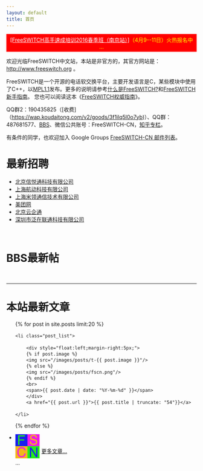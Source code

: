 ```yaml
---
layout: default
title: 首页
---
```


<!--
<div style="background-color:blue;color:yellow;padding:5px;text-align:center;margin-top:10px"><a style="color:white;text-decoration:none" href="/2013/07/02/freeswitch-cn-zhong-wen-she-qu-2013-di-er-jie-kai-fa-zhe-sha-long-yuan-man-cheng-gong.html">FreeSWITCH-CN 2013 开发者沙龙圆满成功</a>
 | <a style="color:white;text-decoration:none" href="/2013/12/27/FreeSWITCH-CN-wei-xin-gong-gong-zhang-hao-kai-zhang.html">FreeSWITCH-CN 微信公共账号 &rarr;</a>
</div>
-->

<!--<div style="background-color:red;color:yellow;padding:5px;text-align:center"><a style="color:white" href="/2014/12/15/freeswitch-peixun-chengdu.html">[FreeSWITCH高级培训2014冬季班（成都站）]</a>（2015年1月17--19日），正在进行中……</div>-->

<!--<div style="background-color:blue;color:yellow;padding:5px;text-align:center"><a style="color:white" href="/2014/04/30/ncc-and-freeswitch-salon-2014.html">[下一代呼叫中心与企业通信发展论坛暨FreeSWITCH-CN第三届开发者沙龙]</a>（6月13日）报名 </div>-->

<!--<div style="background-color:red;color:yellow;padding:5px;text-align:center"><a style="color:white" href="/2014/09/15/freeswitch-peixun-shenzhen.html">[FreeSWITCH高手速成培训2014秋季班（深圳站）]</a>（11月20--22日）火热报名中 ...</div>-->

<!-- <div style="background-color:blue;color:yellow;padding:5px;text-align:center"><a style="color:white" href="/2015/09/17/FSDNDS-2015.html">[FreeSWITCH-CN第四届开发者沙龙]</a>圆满成功 </div> -->

<!-- <div style="background-color:red;color:yellow;padding:5px;text-align:center"><a style="color:white" href="/2015/05/29/freeswitch-training-2015-bj.html">[FreeSWITCH高手速成培训2015秋季班（北京站）]</a>（9月12--14日）火热报名中 ...</div> -->

<!-- <div style="background-color:red;color:yellow;padding:5px;text-align:center"><a style="color:white" href="/2015/05/29/freeswitch-training-2015-yt.html">[FreeSWITCH高端培训2015冬季班（烟台站）]</a>（12月4--6日）火热报名中 ...</div> -->

<!-- <div style="background-color:red;color:yellow;padding:5px;text-align:center"><a style="color:white" href="/2015/12/04/freeswitch-training-2015-yt-happy-ending.html">[FreeSWITCH高端培训2015冬季班（烟台站）圆满结束]</a></div> -->

<div style="background-color:red;color:yellow;padding:5px;text-align:center"><a style="color:white" href="http://x-y-t.cn/fst1604.html">[FreeSWITCH高手速成培训2016春季班（南京站）]</a>（4月9--11日）火热报名中 ...</div>

欢迎光临FreeSWITCH中文站，本站是非官方的，其官方网站是：<a href="http://www.freeswitch.org" target="_blank">http://www.freeswitch.org</a> 。

FreeSWITCH是一个开源的电话软交换平台，主要开发语言是C，某些模块中使用了C++，以[MPL1.1](http://www.opensource.org/licenses/mozilla1.1.php)发布。更多的说明请参考[什么是FreeSWITCH?](/2009/11/08/shi-yao-shi-freeswitch.html)和[FreeSWITCH新手指南](http://bbs.freeswitch.org.cn/t/freeswitchxin-shou-zhi-nan/46)。
您也可以阅读这本《[FreeSWITCH权威指南](http://book.dujinfang.com)》。

QQ群2：190435825（[收费]（https://wap.koudaitong.com/v2/goods/3f1ilq5l0o7yb)）、QQ群：487681577、[BBS](http://bbs.freeswitch.org.cn)、微信公共账号：FreeSWITCH-CN，[知乎专栏](http://zhuanlan.zhihu.com/freeswitch/19648543)。

有条件的同学，也欢迎加入 Google Groups [FreeSWITCH-CN 邮件列表](/2014/09/16/google-groups.html)。
<br>
# 最新招聘

<ul class="posts">
    <li class="post_list"><a href="/jobs.html#xyt">北京信悦通科技有限公司</a></li>
    <li class="post_list"><a href="/jobs.html#npnets">上海航动科技有限公司</a></li>
    <li class="post_list"><a href="/jobs.html#microlink">上海米领通信技术有限公司</a></li>
    <li class="post_list"><a href="/jobs.html#meituan">美团网</a></li>
    <li class="post_list"><a href="/jobs.html#yunqitong">北京云企通</a></li>
    <li class="post_list"><a href="/jobs.html#fanzai">深圳市泛在联通科技有限公司</a></li>
</ul>

<br style="clear:both">

# BBS最新帖

<div>

<ul class="posts" id="bbs">
</ul>
<br style="clear:both">
<hr>
<!-- <div style="background-color:red;color:yellow;padding:5px;text-align:center"><a style="color:white" href="/2015/12/04/freeswitch-training-2015-yt-happy-ending.html">[FreeSWITCH高端培训2015冬季班（烟台站）圆满结束]</a></div> -->
<h1>本站最新文章</h1>


<ul class="posts">


  {% for post in site.posts limit:20 %}

    <li class="post_list">

        <div style="float:left;margin-right:5px;">
        {% if post.image %}
        <img src="/images/posts/t-{{ post.image }}"/>
        {% else %}
        <img src="/images/posts/fscn.png"/>
        {% endif %}
        <br>
        <span>{{ post.date | date: "%Y-%m-%d" }}</span>
        </div>
        <a href="{{ post.url }}">{{ post.title | truncate: "54"}}</a>

    </li>
  {% endfor %}
    <li class="post_list">
        <div style="float:left;margin-right:5px;">
            <img src="/images/posts/fscn.png"/>
            <br>
            <span>...</span>
        </div>
        <br>
        <br>
        <a href="/posts.html">更多文章...</a>
    </li>
</ul>

</div>

<br style="clear:both"/>

<script type="text/javascript" src="/assets/javascripts/libs/jquery-1.7.2.min.js"></script>
<script type="text/javascript">
    function find_avatar(users, id) {
        var default_img = "/images/posts/fscn.png";

        if (id == -1) return default_img;

        for (var i = 0; i<users.length; i++) {
            if (users[i].id == id) {
                if (users[i].avatar_template.match(/^http/)) {
                    return users[i].avatar_template.replace("{size}", "64")
                }
                return 'http://bbs.freeswitch.org.cn/' + users[i].avatar_template.replace("{size}", "64");
            }
        }

        return default_img;
    }

    $.ajax({
        dataType: 'json',
        url: "http://bbs.freeswitch.org.cn/latest.json",
        success: function(json){
            console.log(json);
            $.each(json.topic_list.topics, function(i, topic) {
                var img = find_avatar(json.users, topic.posters[0].user_id);
                // console.log(img);
                item = '<li class="post_list">' +
                        '<div style="float:left;margin-right:5px;">' +
                        '<img src="' + img + '"/>' +
                        '<br><span>' + topic.last_posted_at.substring(0,10) +
                        '</span></div>' +
                        '<a target="bbs" href="http://bbs.freeswitch.org.cn/t/' +
                        topic.slug + '">' + topic.fancy_title.substring(0, 54) + '</a></li>';
                $('#bbs').append(item);
            })
        }}
    )

</script>


